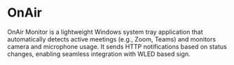 # OnAir
OnAir Monitor is a lightweight Windows system tray application that automatically detects active meetings (e.g., Zoom, Teams) and monitors camera and microphone usage. It sends HTTP notifications based on status changes, enabling seamless integration with WLED based sign.
